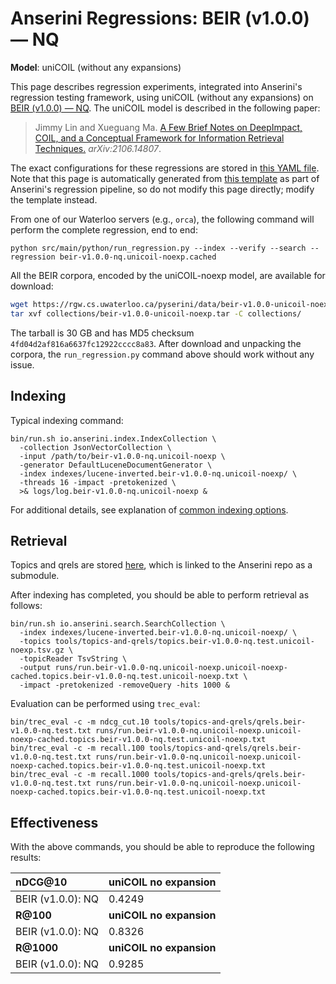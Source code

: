 # Anserini Regressions: BEIR (v1.0.0) &mdash; NQ

**Model**: uniCOIL (without any expansions)

This page describes regression experiments, integrated into Anserini's regression testing framework, using uniCOIL (without any expansions) on [BEIR (v1.0.0) &mdash; NQ](http://beir.ai/).
The uniCOIL model is described in the following paper:

> Jimmy Lin and Xueguang Ma. [A Few Brief Notes on DeepImpact, COIL, and a Conceptual Framework for Information Retrieval Techniques.](https://arxiv.org/abs/2106.14807) _arXiv:2106.14807_.

The exact configurations for these regressions are stored in [this YAML file](../../src/main/resources/regression/beir-v1.0.0-nq.unicoil-noexp.cached.yaml).
Note that this page is automatically generated from [this template](../../src/main/resources/docgen/templates/beir-v1.0.0-nq.unicoil-noexp.cached.template) as part of Anserini's regression pipeline, so do not modify this page directly; modify the template instead.

From one of our Waterloo servers (e.g., `orca`), the following command will perform the complete regression, end to end:

```
python src/main/python/run_regression.py --index --verify --search --regression beir-v1.0.0-nq.unicoil-noexp.cached
```

All the BEIR corpora, encoded by the uniCOIL-noexp model, are available for download:

```bash
wget https://rgw.cs.uwaterloo.ca/pyserini/data/beir-v1.0.0-unicoil-noexp.tar -P collections/
tar xvf collections/beir-v1.0.0-unicoil-noexp.tar -C collections/
```

The tarball is 30 GB and has MD5 checksum `4fd04d2af816a6637fc12922cccc8a83`.
After download and unpacking the corpora, the `run_regression.py` command above should work without any issue.

## Indexing

Typical indexing command:

```
bin/run.sh io.anserini.index.IndexCollection \
  -collection JsonVectorCollection \
  -input /path/to/beir-v1.0.0-nq.unicoil-noexp \
  -generator DefaultLuceneDocumentGenerator \
  -index indexes/lucene-inverted.beir-v1.0.0-nq.unicoil-noexp/ \
  -threads 16 -impact -pretokenized \
  >& logs/log.beir-v1.0.0-nq.unicoil-noexp &
```

For additional details, see explanation of [common indexing options](../../docs/common-indexing-options.md).

## Retrieval

Topics and qrels are stored [here](https://github.com/castorini/anserini-tools/tree/master/topics-and-qrels), which is linked to the Anserini repo as a submodule.

After indexing has completed, you should be able to perform retrieval as follows:

```
bin/run.sh io.anserini.search.SearchCollection \
  -index indexes/lucene-inverted.beir-v1.0.0-nq.unicoil-noexp/ \
  -topics tools/topics-and-qrels/topics.beir-v1.0.0-nq.test.unicoil-noexp.tsv.gz \
  -topicReader TsvString \
  -output runs/run.beir-v1.0.0-nq.unicoil-noexp.unicoil-noexp-cached.topics.beir-v1.0.0-nq.test.unicoil-noexp.txt \
  -impact -pretokenized -removeQuery -hits 1000 &
```

Evaluation can be performed using `trec_eval`:

```
bin/trec_eval -c -m ndcg_cut.10 tools/topics-and-qrels/qrels.beir-v1.0.0-nq.test.txt runs/run.beir-v1.0.0-nq.unicoil-noexp.unicoil-noexp-cached.topics.beir-v1.0.0-nq.test.unicoil-noexp.txt
bin/trec_eval -c -m recall.100 tools/topics-and-qrels/qrels.beir-v1.0.0-nq.test.txt runs/run.beir-v1.0.0-nq.unicoil-noexp.unicoil-noexp-cached.topics.beir-v1.0.0-nq.test.unicoil-noexp.txt
bin/trec_eval -c -m recall.1000 tools/topics-and-qrels/qrels.beir-v1.0.0-nq.test.txt runs/run.beir-v1.0.0-nq.unicoil-noexp.unicoil-noexp-cached.topics.beir-v1.0.0-nq.test.unicoil-noexp.txt
```

## Effectiveness

With the above commands, you should be able to reproduce the following results:

| **nDCG@10**                                                                                                  | **uniCOIL no expansion**|
|:-------------------------------------------------------------------------------------------------------------|-----------|
| BEIR (v1.0.0): NQ                                                                                            | 0.4249    |
| **R@100**                                                                                                    | **uniCOIL no expansion**|
| BEIR (v1.0.0): NQ                                                                                            | 0.8326    |
| **R@1000**                                                                                                   | **uniCOIL no expansion**|
| BEIR (v1.0.0): NQ                                                                                            | 0.9285    |
